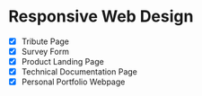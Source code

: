 # Responsive Web Design 

- [x] Tribute Page
- [x] Survey Form
- [x] Product Landing Page
- [x] Technical Documentation Page
- [x] Personal Portfolio Webpage
